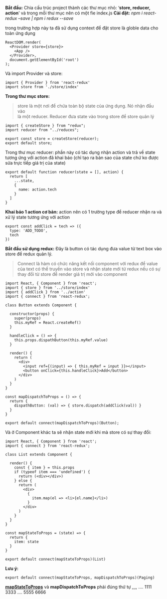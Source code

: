 **Bắt đầu:** Chia cấu trúc project thành các thư mục nhỏ: ‘**store, reducer, action**’ và trong mỗi thư mục nên có một fie index.js
**Cài đặt:** *npm i react-redux –save | npm i redux --save*

trong trường hợp này ta đã sử dụng context để đặt store là globle data cho toàn ứng dụng

```react
ReactDOM.render(
  <Provider store={store}>
    <App />
  </Provider>,
  document.getElementById('root')
);
```

Và import Provider và store:

```react
import { Provider } from 'react-redux'
import store from './store/index'
```

**Trong thư mục store:** 

> store là một nơi để chứa toàn bộ state của ứng dụng. Nó nhận đầu vào  
> là một reducer. Reducer đưa state vào trong store để store quản lý

```react
import { createStore } from "redux";
import reducer from "../reduces";

export const store = createStore(reducer);
export default store;
```

Trong thư mục reducer: phần này có tác dụng nhận action và trả về state tương ứng với action đã khai báo (chỉ tạo ra bản sao của state chứ ko được sửa trực tiếp giá trị của state)

```react
export default function reducer(state = [], action) {
  return [
    ...state,
    {
      name: action.tech
    }
  ]
}
```

**Khai báo 1 action cơ bản:** action nên có 1 trường type để reducer nhận ra và xử lý state tương ứng với action

```react
export const addClick = tech => ({
  type: 'ADD_TODO',
  tech
})
```

**Bắt đầu sử dụng redux:**
Đây là button có tác dụng đưa value từ text box vào store để redux quản lý. 

> Connect là hàm có chức năng kết nối component với redux để value của
> text có thể truyền vào store và nhận state mới từ redux nếu có sự thay
> đổi từ store để render giá trị mới vào component

```react
import React, { Component } from 'react';
import { store } from '../store/index'
import { addClick } from '../action'
import { connect } from 'react-redux';

class Button extends Component {

  constructor(props) {
    super(props)
    this.myRef = React.createRef()
  }

  handleClick = () => {
    this.props.dispathButton(this.myRef.value)
  }

  render() {
    return (
      <div>
        <input ref={(input) => { this.myRef = input }}></input>
        <button onClick={this.handleClick}>Add</button>
      </div>
    )
  }
}

const mapDispatchToProps = () => {
  return {
    dispathButton: (val) => { store.dispatch(addClick(val)) }
  }
}

export default connect(mapDispatchToProps)(Button);
```


Và ở Component khác ta sẽ nhận state mới khi mà store có sự thay đổi:

```react
import React, { Component } from 'react';
import { connect } from 'react-redux';

class List extends Component {

  render() {
    const { item } = this.props
    if (typeof item === 'undefined') {
      return (<div></div>)
    } else {
      return (
        <div>
          {
            item.map(el => <li>{el.name}</li>)
          }
        </div>
      )
    }
  }
}

const mapStateToProps = (state) => {
  return {
    item: state
  }
}

export default connect(mapStateToProps)(List)
```

**Lưu ý:**

```react
export default connect(mapStateToProps, mapDispatchToProps)(Paging)
```

**<u>mapStateToProps</u>** và **mapDispatchToProps** phải đúng thứ tự
,,,,
....
1111
3333
....
5555
6666